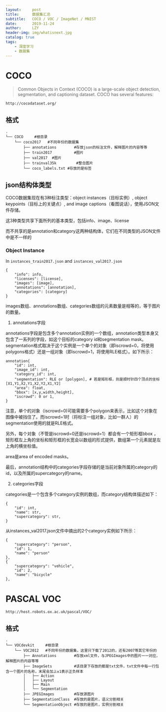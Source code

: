 ```yaml
---
layout:     post
title:      数据集汇总
subtitle:   COCO / VOC / ImageNet / MNIST
date:       2019-11-24
author:     LZY
header-img: img/whatisnext.jpg
catalog: true
tags:
    - 深度学习
    - 数据集
---
```



# COCO

>Common Objects in Context (COCO) is a large-scale object detection, segmentation, and captioning dataset. COCO has several features:

`http://cocodataset.org/`


## 格式

```
.
└── COCO     #根目录
    └── coco2017   #不同年份的数据集
        ├── annotations        #存放json的标注文件，解释图片的内容等等
        ├── train2017          #图片
        ├── val2017  #图片
        ├── trainval35k         #整合图片
        └── coco_labels.txt #存放的是标签
```

## json结构体类型

COCO数据集现在有3种标注类型：object instances（目标实例）, object keypoints（目标上的关键点）, and image captions（看图说话），使用JSON文件存储。

这3种类型共享下面所列的基本类型，包括info、image、license

而不共享的是annotation和category这两种结构体，它们在不同类型的JSON文件中是不一样的

### Object Instance

In `instances_train2017.json` and `instances_val2017.json`

```
{
    "info": info,
    "licenses": [license],
    "images": [image],
    "annotations": [annotation],
    "categories": [category]
}
```

images数组、annotations数组、categories数组的元素数量是相等的，等于图片的数量。

1. annotations字段

annotations字段是包含多个annotation实例的一个数组，annotation类型本身又包含了一系列的字段，如这个目标的category id和segmentation mask。segmentation格式取决于这个实例是一个单个的对象（即iscrowd=0，将使用polygons格式）还是一组对象（即iscrowd=1，将使用RLE格式）。如下所示：

```
annotation{
    "id": int,
    "image_id": int,
    "category_id": int,
    "segmentation": RLE or [polygon], # 若是矩形框，则是顺时针四个顶点的坐标 [X1,Y1,X2,Y1,X2,Y2,X1,Y2]
    "area": float,
    "bbox": [x,y,width,height],
    "iscrowd": 0 or 1,
}
```

注意，单个的对象（iscrowd=0)可能需要多个polygon来表示，比如这个对象在图像中被挡住了。而iscrowd=1时（将标注一组对象，比如一群人）的segmentation使用的就是RLE格式。

另外，每个对象（不管是iscrowd=0还是iscrowd=1）都会有一个矩形框bbox ，矩形框左上角的坐标和矩形框的长宽会以数组的形式提供，数组第一个元素就是左上角的横坐标值。

area是area of encoded masks。

最后，annotation结构中的categories字段存储的是当前对象所属的category的id，以及所属的supercategory的name。

2. categories字段

categories是一个包含多个category实例的数组，而category结构体描述如下：

```
{
    "id": int,
    "name": str,
    "supercategory": str,
}
```

从instances_val2017.json文件中摘出的2个category实例如下所示：

```
{
	"supercategory": "person",
	"id": 1,
	"name": "person"
},
{
	"supercategory": "vehicle",
	"id": 2,
	"name": "bicycle"
},
```



# PASCAL VOC

`http://host.robots.ox.ac.uk/pascal/VOC/`


## 格式


```
.
└── VOCdevkit     #根目录
    └── VOC2012   #不同年份的数据集，这里只下载了2012的，还有2007等其它年份的
        ├── Annotations        #存放xml文件，与JPEGImages中的图片一一对应，解释图片的内容等等
        ├── ImageSets          #该目录下存放的都是txt文件，txt文件中每一行包含一个图片的名称，末尾会加上±1表示正负样本
        │   ├── Action
        │   ├── Layout
        │   ├── Main
        │   └── Segmentation
        ├── JPEGImages         #存放源图片
        ├── SegmentationClass  #存放的是图片，语义分割相关
        └── SegmentationObject #存放的是图片，实例分割相关
```
